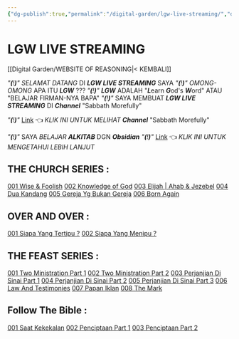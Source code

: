 ```yaml
---
{"dg-publish":true,"permalink":"/digital-garden/lgw-live-streaming/","dgPassFrontmatter":true}
---
```



# LGW LIVE STREAMING

[[Digital Garden/WEBSITE OF REASONING\|< KEMBALI]]

*"**(**!**)**"*    *SELAMAT DATANG* DI ***LGW LIVE STREAMING*** SAYA
*"**(**!**)**"*    *OMONG-OMONG* APA ITU ***LGW*** ???
*"**(**!**)**"*    ***LGW*** ADALAH "***L***earn ***G***od's ***W***ord" ATAU "BELAJAR FIRMAN-NYA BAPA"
*"**(**!**)**"*    SAYA MEMBUAT ***LGW LIVE STREAMING*** DI ***Channel*** "Sabbath Morefully"

*"**(**!**)**"*    [Link](https://www.youtube.com/@thesabbathmorefully) 👈 *KLIK INI UNTUK MELIHAT* ***Channel*** "Sabbath Morefully" 

*"**(**!**)**"*    SAYA *BELAJAR* ***ALKITAB*** DGN ***Obsidian*** 
*"**(**!**)**"*    [Link](https://www.youtube.com/watch?v=m4j5hpn3anE) 👈 *KLIK INI UNTUK MENGETAHUI LEBIH LANJUT*

## THE CHURCH SERIES :
[001 Wise & Foolish](https://www.youtube.com/watch?v=-jE4La9zUEI&t=14s)
[002 Knowledge of God](https://www.youtube.com/watch?v=_hXue_h3PCs)
[003 Elijah | Ahab & Jezebel](https://www.youtube.com/watch?v=7bZkm4Sqj04)
[004 Dua Kandang](https://www.youtube.com/watch?v=crSTf5-bmN0&t=8s)
[005 Gereja Yg Bukan Gereja](https://www.youtube.com/watch?v=jTJxqE1GKyo&t=12s)
[006 Born Again](https://www.youtube.com/watch?v=ZoPPPJfs2sU&t=11s)

## OVER AND OVER :
[001 Siapa Yang Tertipu ?](https://www.youtube.com/watch?v=oATAGnZDbp0&t=51s)
[002 Siapa Yang Menipu ?](https://www.youtube.com/watch?v=UzfZpRwVZB8&t=1134s)

## THE FEAST SERIES :
[001 Two Ministration Part 1](https://www.youtube.com/watch?v=186Kq4lS2dw)
[002 Two Ministration Part 2](https://www.youtube.com/watch?v=pNxh4cvarWI&t=3s)
[003 Perjanjian Di Sinai Part 1](https://www.youtube.com/watch?v=WN_I5bppbM8&t=280s)
[004 Perjanjian Di Sinai Part 2](https://www.youtube.com/watch?v=RsWmoaM55Ic)
[005 Perjanjian Di Sinai Part 3](https://www.youtube.com/watch?v=V49DJpha308)
[006 Law And Testimonies](https://www.youtube.com/watch?v=mxh1byCESKc)
[007 Papan Iklan](https://www.youtube.com/watch?v=fZ5RmT0DiSE&t=4s)
[008 The Mark](https://www.youtube.com/watch?v=NVyPRzdjZLM&t=8s)

## Follow The Bible :
[001 Saat Kekekalan](https://www.youtube.com/watch?v=fjksjbbzk6Y&t=859s)
[002 Penciptaan Part 1](https://www.youtube.com/watch?v=kTisn13Pj1I)
[003 Penciptaan Part 2 ](https://www.youtube.com/watch?v=svtvrI7PGrA)


